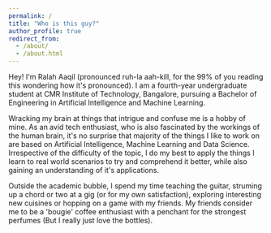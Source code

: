 ```yaml
---
permalink: /
title: "Who is this guy?"
author_profile: true
redirect_from: 
  - /about/
  - /about.html
---
```


Hey! I'm Ralah Aaqil (pronounced ruh-la aah-kill, for the 99% of you reading this wondering how it's pronounced). I am a fourth-year undergraduate student at CMR Institute of Technology, Bangalore, pursuing a Bachelor of Engineering in Artificial Intelligence and Machine Learning. 

Wracking my brain at things that intrigue and confuse me is a hobby of mine. As an avid tech enthusiast, who is also fascinated by the workings of the human brain, it's no surprise that majority of the things I like to work on are based on Artificial Intelligence, Machine Learning and Data Science. Irrespective of the difficulty of the topic, I do my best to apply the things I learn to real world scenarios to try and comprehend it better, while also gaining an understanding of it's applications.

Outside the academic bubble, I spend my time teaching the guitar, struming up a chord or two at a gig (or for my own satisfaction), exploring interesting new cuisines or hopping on a game with my friends. My friends consider me to be a 'bougie' coffee enthusiast with a penchant for the strongest perfumes (But I really just love the bottles).
